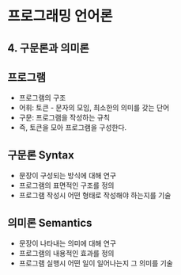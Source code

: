 # 프로그래밍 언어론
## 4. 구문론과 의미론

## 프로그램
- 프로그램의 구조
- 어휘: 토큰 - 문자의 모임, 최소한의 의미를 갖는 단어
- 구문: 프로그램을 작성하는 규칙
- 즉, 토큰을 모아 프로그램을 구성한다.

## 구문론 Syntax
- 문장이 구성되는 방식에 대해 연구
- 프로그램의 표면적인 구조를 정의
- 프로그램 작성시 어떤 형태로 작성해야 하는지를 기술


## 의미론 Semantics
- 문장이 나타내는 의미에 대해 연구
- 프로그램의 내용적인 효과를 정의
- 프로그램 실행시 어떤 일이 일어나는지 그 의미를 기술




